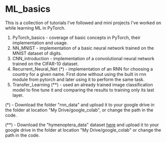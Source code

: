 # ML_basics
This is a collection of tutorials I've followed and mini projects I've worked on while learning ML in PyTorch.

1. PyTorch_basics - coverage of basic concepts in PyTorch, their implementation and usage.
2. NN_MNIST - implementation of a basic neural network trained on the MNIST dataset of digits.
3. CNN_introduction - implementation of a convolutional neural network trained on the CIFAR-10 dataset.
4. Recurrent_Neural_Net (*) - implementation of an RNN for choosing a country for a given name. First done without using the built in rnn module from pytorch and later using it to perform the same task.
5. Transfer_Learning (**) - used an already trained image classification model to fine tune it and comparing the results to training only its last layer.

(*) - Download the folder "rnn_data" and upload it to your google drive in the folder at location "My Drive/google_colab", or change the path in the code.

(**) - Download the "hymenoptera_data" dataset [here](https://download.pytorch.org/tutorial/hymenoptera_data.zip) and upload it to your google drive in the folder at location "My Drive/google_colab" or change the path in the code.

